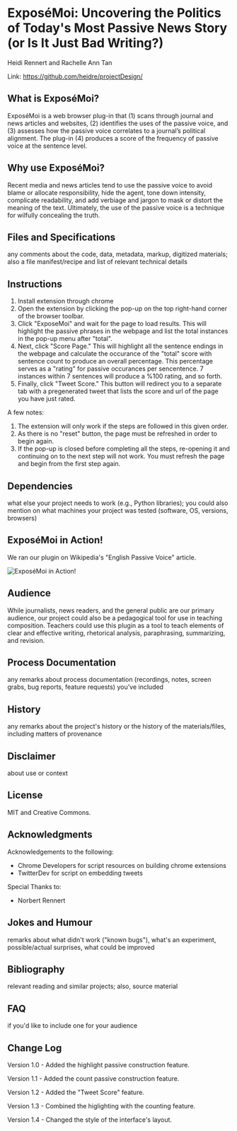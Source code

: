 # ExposéMoi: Uncovering the Politics of Today's Most Passive News Story (or Is It Just Bad Writing?)

Heidi Rennert and Rachelle Ann Tan

Link: https://github.com/heidre/projectDesign/


## What is ExposéMoi?

ExposéMoi is a web browser plug-in that (1) scans through journal and news articles and websites, (2) identifies the uses of the passive voice, and (3) assesses how the passive voice correlates to a journal’s political alignment. The plug-in (4) produces a score of the frequency of passive voice at the sentence level. 


## Why use ExposéMoi?

Recent media and news articles tend to use the passive voice to avoid blame or allocate responsibility, hide the agent, tone down intensity, complicate readability, and add verbiage and jargon to mask or distort the meaning of the text. Ultimately, the use of the passive voice is a technique for wilfully concealing the truth.


## Files and Specifications 

any comments about the code, data, metadata, markup, digitized materials; also a file manifest/recipe and list of relevant technical details 


## Instructions 

1. Install extension through chrome
2. Open the extension by clicking the pop-up on the top right-hand corner of the browser toolbar. 
3. Click "ExposeMoi" and wait for the page to load results. This will highlight the passive phrases in the webpage and list the total instances in the pop-up menu after "total".
4. Next, click "Score Page." This will highlight all the sentence endings in the webpage and calculate the occurance of the "total" score with sentence count to produce an overall percentage. This percentage serves as a "rating" for passive occurances per sencentence. 7 instances within 7 sentences will produce a %100 rating, and so forth.
5. Finally, click "Tweet Score." This button will redirect you to a separate tab with a pregenerated tweet that lists the score and url of the page you have just rated. 

A few notes:
1. The extension will only work if the steps are followed in this given order.
2. As there is no "reset" button, the page must be refreshed in order to begin again. 
3. If the pop-up is closed before completing all the steps, re-opening it and continuing on to the next step will not work. You must refresh the page and begin from the first step again. 


## Dependencies 

what else your project needs to work (e.g., Python libraries); you could also mention on what machines your project was tested (software, OS, versions, browsers) 


## ExposéMoi in Action!

We ran our plugin on Wikipedia's "English Passive Voice" article.

![ExposéMoi in Action!](https://github.com/heidre/projectDesign/documentation/ExposeMoi.png)


## Audience 

While journalists, news readers, and the general public are our primary audience, our project could also be a pedagogical tool for use in teaching composition. Teachers could use this plugin as a tool to teach elements of clear and effective writing, rhetorical analysis, paraphrasing, summarizing, and revision. 


## Process Documentation 

any remarks about process documentation (recordings, notes, screen grabs, bug reports, feature requests) you've included 


## History 

any remarks about the project's history or the history of the materials/files, including matters of provenance 


## Disclaimer

about use or context 


## License 

MIT and Creative Commons.


## Acknowledgments

Acknowledgements to the following:
- Chrome Developers for script resources on building chrome extensions
- TwitterDev for script on embedding tweets

Special Thanks to:
- Norbert Rennert


## Jokes and Humour 

remarks about what didn't work ("known bugs"), what's an experiment, possible/actual surprises, what could be improved


## Bibliography 

relevant reading and similar projects; also, source material


## FAQ

if you'd like to include one for your audience 


## Change Log 

Version 1.0 - Added the highlight passive construction feature.

Version 1.1 - Added the count passive construction feature.

Version 1.2 - Added the "Tweet Score" feature.

Version 1.3 - Combined the higlighting with the counting feature.

Version 1.4 - Changed the style of the interface's layout.
